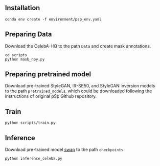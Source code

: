 ## Installation
```
conda env create -f environment/psp_env.yaml
```

## Preparing Data
Download the CelebA-HQ to the path `Data` and create mask annotations.
```
cd scripts
python mask_npy.py
```

## Preparing pretrained model
Download pre-trained StyleGAN, IR-SE50, and StyleGAN inversion models to the path `pretrained_models`, which could be downloaded following the instructions of original pSp Github repository.

## Train
```
python scripts/train.py
```

## Inference
Download pre-trained model [swap](https://drive.google.com/file/d/1g3WXZLpQvIpJ6H3OGiMZ8OUaqAW1paSk/view?usp=sharing) to the path `checkpoints`
```
python inference_celeba.py
```


